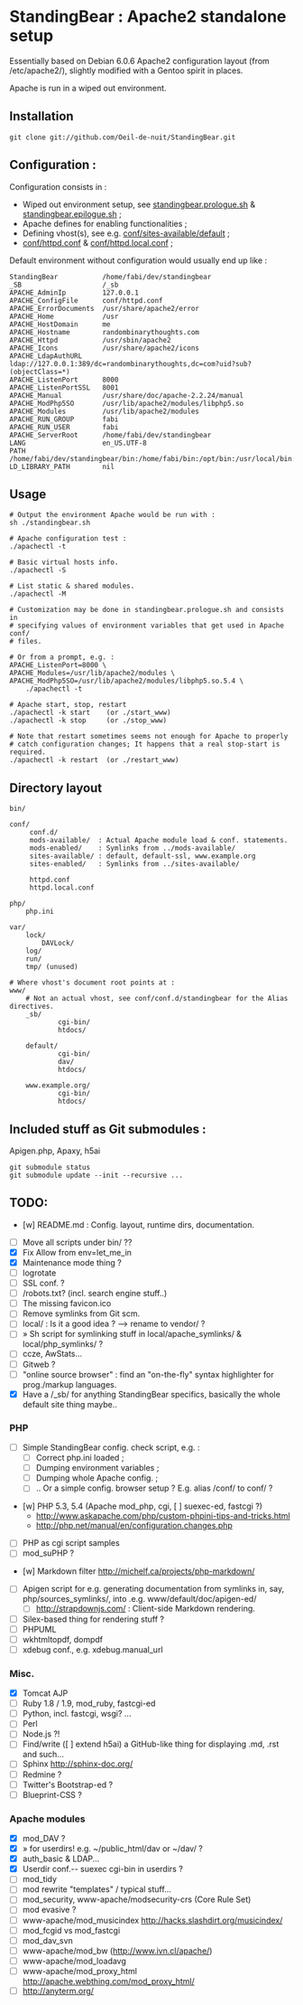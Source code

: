 # StandingBear : Apache2 standalone setup

Essentially based on Debian 6.0.6 Apache2 configuration layout (from
/etc/apache2/), slightly modified with a Gentoo spirit in places.

Apache is run in a wiped out environment.

## Installation

    git clone git://github.com/Oeil-de-nuit/StandingBear.git

## Configuration :

Configuration consists in :

* Wiped out environment setup, see [standingbear.prologue.sh][1] & [standingbear.epilogue.sh][2] ;
* Apache defines for enabling functionalities ;
* Defining vhost(s), see e.g. [conf/sites-available/default][3] ;
* [conf/httpd.conf][4] & [conf/httpd.local.conf][5] ;

Default environment without configuration would usually end up like :

	StandingBear           /home/fabi/dev/standingbear
	_SB                    /_sb
	APACHE_AdminIp         127.0.0.1
	APACHE_ConfigFile      conf/httpd.conf
	APACHE_ErrorDocuments  /usr/share/apache2/error
	APACHE_Home            /usr
	APACHE_HostDomain      me
	APACHE_Hostname        randombinarythoughts.com
	APACHE_Httpd           /usr/sbin/apache2
	APACHE_Icons           /usr/share/apache2/icons
	APACHE_LdapAuthURL     ldap://127.0.0.1:389/dc=randombinarythoughts,dc=com?uid?sub?(objectClass=*)
	APACHE_ListenPort      8000
	APACHE_ListenPortSSL   8001
	APACHE_Manual          /usr/share/doc/apache-2.2.24/manual
	APACHE_ModPhp5SO       /usr/lib/apache2/modules/libphp5.so
	APACHE_Modules         /usr/lib/apache2/modules
	APACHE_RUN_GROUP       fabi
	APACHE_RUN_USER        fabi
	APACHE_ServerRoot      /home/fabi/dev/standingbear
	LANG                   en_US.UTF-8
	PATH                   /home/fabi/dev/standingbear/bin:/home/fabi/bin:/opt/bin:/usr/local/bin:/usr/bin:/bin
	LD_LIBRARY_PATH        nil


## Usage

    # Output the environment Apache would be run with :
    sh ./standingbear.sh

    # Apache configuration test :
    ./apachectl -t
    
    # Basic virtual hosts info.
    ./apachectl -S

    # List static & shared modules.
    ./apachectl -M

    # Customization may be done in standingbear.prologue.sh and consists in
    # specifying values of environment variables that get used in Apache conf/
    # files.

    # Or from a prompt, e.g. :
    APACHE_ListenPort=8000 \
    APACHE_Modules=/usr/lib/apache2/modules \
    APACHE_ModPhp5SO=/usr/lib/apache2/modules/libphp5.so.5.4 \
        ./apachectl -t

    # Apache start, stop, restart
    ./apachectl -k start    (or ./start_www)
    ./apachectl -k stop     (or ./stop_www)

    # Note that restart sometimes seems not enough for Apache to properly
    # catch configuration changes; It happens that a real stop-start is required.
    ./apachectl -k restart  (or ./restart_www)

## Directory layout

    bin/

    conf/
         conf.d/
         mods-available/  : Actual Apache module load & conf. statements.
         mods-enabled/    : Symlinks from ../mods-available/
         sites-available/ : default, default-ssl, www.example.org
         sites-enabled/   : Symlinks from ../sites-available/

         httpd.conf
         httpd.local.conf

    php/
        php.ini

    var/
        lock/
            DAVLock/
        log/
        run/
        tmp/ (unused)

    # Where vhost's document root points at :
    www/
    	# Not an actual vhost, see conf/conf.d/standingbear for the Alias directives.
    	_sb/
                cgi-bin/
                htdocs/

        default/
                cgi-bin/
                dav/
                htdocs/

        www.example.org/
                cgi-bin/
                htdocs/

## Included stuff as Git submodules :

Apigen.php, Apaxy, h5ai

    git submodule status
    git submodule update --init --recursive ...



## TODO:

* [w] README.md : Config. layout, runtime dirs, documentation.
* [ ] Move all scripts under bin/ ??
* [x] Fix Allow from env=let_me_in
* [x] Maintenance mode thing ?
* [ ] logrotate
* [ ] SSL conf. ?
* [ ] /robots.txt? (incl. search engine stuff..)
* [ ] The missing favicon.ico
* [ ] Remove symlinks from Git scm.
* [ ] local/ : Is it a good idea ? --> rename to vendor/ ?
* [ ]   » Sh script for symlinking stuff in local/apache_symlinks/ & local/php_symlinks/ ?
* [ ] ccze, AwStats...
* [ ] Gitweb ?
* [ ] "online source browser" : find an "on-the-fly" syntax highlighter for prog./markup languages.
* [x] Have a /_sb/ for anything StandingBear specifics, basically the whole default site thing maybe.. 

### PHP

* [ ] Simple StandingBear config. check script, e.g. :
    - [ ] Correct php.ini loaded ;
    - [ ] Dumping environment variables ;
    - [ ] Dumping whole Apache config. ;
    - [ ] .. Or a simple config. browser setup ? E.g. alias /conf/ to conf/ ?
* [w] PHP 5.3, 5.4 (Apache mod_php, cgi, [ ] suexec-ed, fastcgi ?)
    -   <http://www.askapache.com/php/custom-phpini-tips-and-tricks.html>
    -   <http://php.net/manual/en/configuration.changes.php>
* [ ] PHP as cgi script samples
* [ ] mod_suPHP ?
* [w] Markdown filter <http://michelf.ca/projects/php-markdown/>
* [ ] Apigen script for e.g. generating documentation from symlinks in, say, php/sources_symlinks/, into .e.g. www/default/doc/apigen-ed/
    - [ ] <http://strapdownjs.com/> : Client-side Markdown rendering.
* [ ] Silex-based thing for rendering stuff ?
* [ ] PHPUML
* [ ] wkhtmltopdf, dompdf
* [ ] xdebug conf., e.g. xdebug.manual_url

### Misc.
* [x] Tomcat AJP
* [ ] Ruby 1.8 / 1.9, mod_ruby, fastcgi-ed
* [ ] Python, incl. fastcgi, wsgi? ...
* [ ] Perl
* [ ] Node.js ?!
* [ ] Find/write ([ ] extend h5ai) a GitHub-like thing for displaying .md, .rst and such...
* [ ] Sphinx <http://sphinx-doc.org/>
* [ ] Redmine ?
* [ ] Twitter's Bootstrap-ed ?
* [ ] Blueprint-CSS ?

### Apache modules

* [x] mod_DAV ?
* [x]   » for userdirs! e.g. ~/public_html/dav or ~/dav/ ?
* [x] auth_basic & LDAP...
* [x] Userdir conf.-- suexec cgi-bin in userdirs ?
* [ ] mod_tidy
* [ ] mod rewrite "templates" / typical stuff...
* [ ] mod_security, www-apache/modsecurity-crs (Core Rule Set)
* [ ] mod evasive ?
* [ ] www-apache/mod_musicindex <http://hacks.slashdirt.org/musicindex/>
* [ ] mod_fcgid vs mod_fastcgi
* [ ] mod_dav_svn
* [ ] www-apache/mod_bw (http://www.ivn.cl/apache/)
* [ ] www-apache/mod_loadavg 
* [ ] www-apache/mod_proxy_html <http://apache.webthing.com/mod_proxy_html/>
* [ ] <http://anyterm.org/>

[1]: Oeil-de-nuit/StandingBear/blob/master/standingbear.prologue.sh
[2]: Oeil-de-nuit/StandingBear/blob/master/standingbear.epilogue.sh
[3]: Oeil-de-nuit/StandingBear/blob/master/conf/sites-available/default
[4]: Oeil-de-nuit/StandingBear/blob/master/conf/httpd.conf
[5]: Oeil-de-nuit/StandingBear/blob/master/conf/httpd.local/conf
